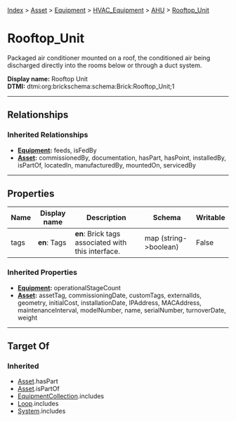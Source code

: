[Index](../../../../index.md) > [Asset](../../../Asset.md) > [Equipment](../../Equipment.md) > [HVAC_Equipment](../HVAC_Equipment.md) > [AHU](AHU.md) > [Rooftop_Unit](#)
# Rooftop_Unit

Packaged air conditioner mounted on a roof, the conditioned air being discharged directly into the rooms below or through a duct system.


**Display name:** Rooftop Unit<br />
**DTMI:** dtmi:org:brickschema:schema:Brick:Rooftop_Unit;1

---

## Relationships

### Inherited Relationships
* **[Equipment](../../Equipment.md):** feeds, isFedBy
* **[Asset](../../../Asset.md):** commissionedBy, documentation, hasPart, hasPoint, installedBy, isPartOf, locatedIn, manufacturedBy, mountedOn, servicedBy

---

## Properties

|Name|Display name|Description|Schema|Writable|
|-|-|-|-|-|
|tags|**en**: Tags|**en**: Brick tags associated with this interface.|map (string->boolean)|False|
### Inherited Properties
* **[Equipment](../../Equipment.md):** operationalStageCount
* **[Asset](../../../Asset.md):** assetTag, commissioningDate, customTags, externalIds, geometry, initialCost, installationDate, IPAddress, MACAddress, maintenanceInterval, modelNumber, name, serialNumber, turnoverDate, weight

---

## Target Of
### Inherited
* [Asset](../../../Asset.md).hasPart
* [Asset](../../../Asset.md).isPartOf
* [EquipmentCollection](../../../../Collection/EquipmentCollection.md).includes
* [Loop](../../../../Collection/Loop/Loop.md).includes
* [System](../../../../Collection/System/System.md).includes
